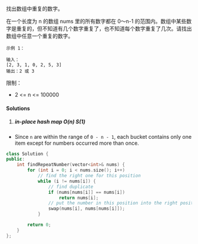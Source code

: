 找出数组中重复的数字。


在一个长度为 n 的数组 nums 里的所有数字都在 0～n-1 的范围内。数组中某些数字是重复的，但不知道有几个数字重复了，也不知道每个数字重复了几次。请找出数组中任意一个重复的数字。

```
示例 1：

输入：
[2, 3, 1, 0, 2, 5, 3]
输出：2 或 3 
```

 

限制：

- 2 <= n <= 100000


#### Solutions

1. ##### in-place hash map O(n) S(1)

- Since `n` are within the range of `0 - n - 1`, each bucket contains only one item except for numbers occurred more than once.

```c++
class Solution {
public:
    int findRepeatNumber(vector<int>& nums) {
        for (int i = 0; i < nums.size(); i++)
            // find the right one for this position
            while (i != nums[i]) {
                // find duplicate
                if (nums[nums[i]] == nums[i])
                    return nums[i];
                // put the number in this position into the right position
                swap(nums[i], nums[nums[i]]);
            }

        return 0;
    }
};
```

